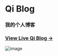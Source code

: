 # Qi Blog
### 我的个人博客
### [View Live Qi Blog &rarr;](https://xqqaixuexi.github.io)
![image](http://github.com/xqqaixuexi/xqqaixuexi.github.io/raw/master/img/post-bg-js-my-blog.jpg)



